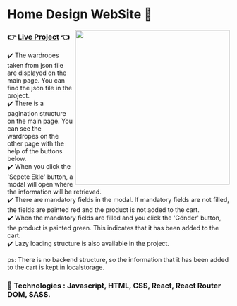# Home Design WebSite 🏡

<img src="https://media3.giphy.com/media/l0IylQoMkcbZUbtKw/giphy.gif?cid=ecf05e47pgjzmgxm5cmhdz1pmhgximi2ignfu4u590si7pqx&rid=giphy.gif&ct=g" width="350" align="right">

### :point_right: <a href="https://koctas.netlify.app/">Live Project</a> :point_left: ###

:heavy_check_mark: The wardropes taken from json file are displayed on the main page. You can find the json file in the project. <br />
:heavy_check_mark: There is a pagination structure on the main page. You can see the wardropes on the other page with the help of the buttons below. <br />
:heavy_check_mark: When you click the 'Sepete Ekle' button, a modal will open where the information will be retrieved. <br /> 
:heavy_check_mark: There are mandatory fields in the modal. If mandatory fields are not filled, the fields are painted red and the product is not added to the cart. <br />
:heavy_check_mark: When the mandatory fields are filled and you click the 'Gönder' button, the product is painted green. This indicates that it has been added to the cart. <br />
:heavy_check_mark: Lazy loading structure is also available in the project. <br />

ps: There is no backend structure, so the information that it has been added to the cart is kept in localstorage.

### :rocket: Technologies : Javascript, HTML, CSS, React, React Router DOM, SASS.
